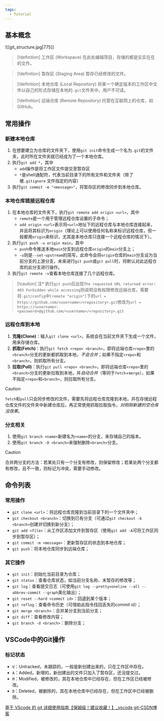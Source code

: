 ```yaml
---
tags:
  - Tutorial
---
```

## 基本概念
![[git_structure.jpg|775]]
> [!definition] 工作区 (Workspace)
> 在此处编辑项目，存储的都是实实在在的文件。

> [!definition] 暂存区 (Staging Area)
> 暂存已经修改的文件。

> [!definition] 本地仓库 (Local Repository)
> 将某一个确定版本的工作区中文件以自己的形式存储在本地的`.git`文件夹中，用户不可读。

> [!definition] 远端仓库 (Remote Repository)
> 托管在互联网上的仓库，如GitHub。

## 常用操作
### 新建本地仓库
1. 在想要建立为仓库的文件夹下，使用`git init`命令生成一个名为`.git`的文件夹，此时所在文件夹就已经成为了一个本地仓库。
2. 执行`git add *`，其中
	- `add`操作是将工作区文件提交至暂存区
	- `*`是shell通配符，代表当前目录下的所有文件和文件夹（除了被`.gitignore` 文件指定的内容）
1. 执行`git commit -m "<message>"`，将暂存区的修改同步到本地仓库。
### 本地仓库链接远程仓库
1. 在本地仓库的文件夹下，执行`git remote add origin <url>`，其中
	- `remote`是一个用于管理远程仓库设置的子命令；
	- `add origin <url>`表示将`<url>`地址下的远程仓库与本地仓库连接起来，并且将其标识为`origin`（理论上可以使用任何名称来标识远程仓库，但一般都用`origin`来标识，尤其是本地仓库只连接一个远程仓库的情况下）。
1. 执行`git push -u origin main`，其中
	- `push`命令推送本地`main`分支到远程仓库`origin`的`main`分支上；
	- `-u`则是`--set-upstream`的简写，此命令会将`origin`仓库的`main`分支设为当前分支的上游分支，未来进行`git push`或`git pull`时，将默认对此远程仓库的此分支进行操作。
1. 执行`git remote -v`查看本地仓库连接了几个远程仓库。

> [!caution] 注*
> 执行`git push`后出现`The requested URL returned error: 403 Forbidden while accessing`则说明没有权限修改远端仓库，需要将`.git/config`中`[remote "origin"]`下的`url = https://github.com/<username>/<repository>.git`修改为`url = https://<username>:<password>@github.com/<username>/<repository>.git`

### 远程仓库到本地
1. **克隆(Clone)**：输入`git clone <url>`，系统会在当前文件夹下生成一个文件，用来存储仓库。
1. **抓取(Fetch)**：执行`git fetch <repo> <branch>`，即将远端仓库`<repo>`里的`<branch>`分支的更新都抓取到本地，*不会合并*；如果不指定`<repo>`和`<branch>`，则抓取所有分支。
3. **拉取(Pull)**：执行`git pull <repo> <branch>`，即将远端仓库`<repo>`里的`<branch>`分支的更新拉取到本地，并*自动合并*（等同于`fetch`+`merge`），如果不指定`<repo>`和`<branch>`，则拉取所有分支。

> [!caution] 
> `fetch`和`pull`只会同步修改的文件，需要先将远程仓库克隆到本地，并在存储远程仓库文件的文件夹中新建仓库后，再正常使用抓取拉取指令，*对刚刚新建的空仓库没效果*。

### 分支相关
1. 使用`git branch <name>`新建名为`<name>`的分支，来存储自己的版本。
2. 使用`git branch -D <branch>`来强制删除`<branch>`分支。

> [!caution] 
> 合并两分支的方法：若某处只有一个分支有修改，则保留修改；若某处两个分支都有修改，且不一致，则标记为冲突，需要手动修改。

## 命令列表
### 常用操作
- `git clone <url>`：将远程仓库克隆到当前目录下的一个文件夹中；
- `git checkout <branch>`：切换到已有分支（可通过`git checkout -b <branch>`创建并切换到新分支）；
- `git add <file>`：从工作区添加文件到暂存区（使用`git add -A`可将工作区同步到暂存区）；
- `git commit -m <message>`：更新暂存区的状态到本地仓库；
- `git push`：将本地仓库同步到远端仓库；
### 其它操作
- `git init`：初始化当前目录为仓库；
- `git status`：查看仓库状态，如当前分支名称、未暂存的修改等；
- `git log`：查看提交日志（可使用`git log --pretty=oneline --all --abbrev-commit --graph`美化输出）；
- `git reset --hard <commit id>`：回退到某个版本；
- `git reflog`：查看命令历史（可借助此指令找回丢失的commit id）；
- `git merge <branch>`：合并某分支到当前分支；
- `git diff`：查看修改内容；
- `git branch -d <branch>`：删除分支；

## VSCode中的Git操作
### 标记状态
- `U`：Untracked，未跟踪的，一般是新创建出来的，只在工作区中存在。
- `A`：Added，新增的，新创建出的文件只加入了暂存区，还没提交过。
- `M`：Modified，被修改的，其在本地仓库中已经存在，但在工作区已经被修改。
- `D`：Deleted，被删除的，其在本地仓库中已经存在，但在工作区中已经被删除。

[基于 VScode 的 git 详细使用指南【保姆级！建议收藏！】_vscode git-CSDN博客](https://blog.csdn.net/weixin_48024605/article/details/136037857)

